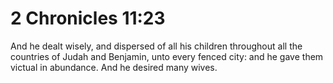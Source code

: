 # 2 Chronicles 11:23

And he dealt wisely, and dispersed of all his children throughout all the countries of Judah and Benjamin, unto every fenced city: and he gave them victual in abundance. And he desired many wives.